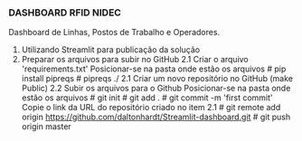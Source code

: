 ### DASHBOARD RFID NIDEC
Dashboard de Linhas, Postos de Trabalho e Operadores.

1. Utilizando Streamlit para publicação da solução
2. Preparar os arquivos para subir no GitHub
   2.1 Criar o arquivo 'requirements.txt'
       Posicionar-se na pasta onde estão os arquivos
       # pip install pipreqs <enter>
       # pipreqs ./ <enter>
   2.1 Criar um novo repositório no GitHub (make Public)
   2.2 Subir os arquivos para o Github
       Posicionar-se na pasta onde estão os arquivos
       # git init <enter>
       # git add . <enter>
       # git commit -m 'first commit'
       Copie o link da URL do repositório criado no item 2.1
       # git remote add origin https://github.com/daltonhardt/Streamlit-dashboard.git <enter>
       # git push origin master
     
     
